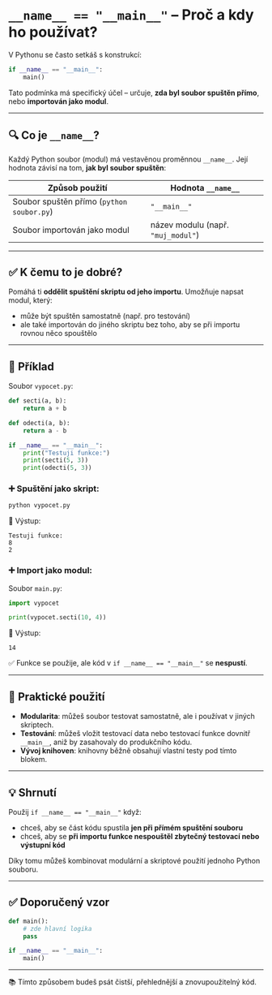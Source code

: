 
# `__name__ == "__main__"` – Proč a kdy ho používat?

V Pythonu se často setkáš s konstrukcí:

```python
if __name__ == "__main__":
    main()
```

Tato podmínka má specifický účel – určuje, **zda byl soubor spuštěn přímo**, nebo **importován jako modul**.

---

## 🔍 Co je `__name__`?

Každý Python soubor (modul) má vestavěnou proměnnou `__name__`. Její hodnota závisí na tom, **jak byl soubor spuštěn**:

| Způsob použití | Hodnota `__name__` |
|----------------|---------------------|
| Soubor spuštěn přímo (`python soubor.py`) | `"__main__"` |
| Soubor importován jako modul | název modulu (např. `"muj_modul"`) |

---

## ✅ K čemu to je dobré?

Pomáhá ti **oddělit spuštění skriptu od jeho importu**. Umožňuje napsat modul, který:

- může být spuštěn samostatně (např. pro testování)
- ale také importován do jiného skriptu bez toho, aby se při importu rovnou něco spouštělo

---

## 🔧 Příklad

Soubor `vypocet.py`:

```python
def secti(a, b):
    return a + b

def odecti(a, b):
    return a - b

if __name__ == "__main__":
    print("Testuji funkce:")
    print(secti(5, 3))
    print(odecti(5, 3))
```

### ➕ Spuštění jako skript:

```bash
python vypocet.py
```

📌 Výstup:
```
Testuji funkce:
8
2
```

### ➕ Import jako modul:

Soubor `main.py`:

```python
import vypocet

print(vypocet.secti(10, 4))
```

📌 Výstup:
```
14
```

✅ Funkce se použije, ale kód v `if __name__ == "__main__"` se **nespustí**.

---

## 🧪 Praktické použití

- **Modularita**: můžeš soubor testovat samostatně, ale i používat v jiných skriptech.
- **Testování**: můžeš vložit testovací data nebo testovací funkce dovnitř `__main__`, aniž by zasahovaly do produkčního kódu.
- **Vývoj knihoven**: knihovny běžně obsahují vlastní testy pod tímto blokem.

---

## 💡 Shrnutí

Použij `if __name__ == "__main__"` když:

- chceš, aby se část kódu spustila **jen při přímém spuštění souboru**
- chceš, aby se **při importu funkce nespouštěl zbytečný testovací nebo výstupní kód**

Díky tomu můžeš kombinovat modulární a skriptové použití jednoho Python souboru.

---

## ✅ Doporučený vzor

```python
def main():
    # zde hlavní logika
    pass

if __name__ == "__main__":
    main()
```

---

📚 Tímto způsobem budeš psát čistší, přehlednější a znovupoužitelný kód.
